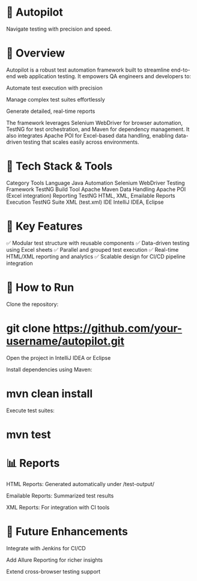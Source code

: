 # 🚀 Autopilot

Navigate testing with precision and speed.

# 🧭 Overview

Autopilot is a robust test automation framework built to streamline end-to-end web application testing. It empowers QA engineers and developers to:

Automate test execution with precision

Manage complex test suites effortlessly

Generate detailed, real-time reports

The framework leverages Selenium WebDriver for browser automation, TestNG for test orchestration, and Maven for dependency management. It also integrates Apache POI for Excel-based data handling, enabling data-driven testing that scales easily across environments.

# 🧰 Tech Stack & Tools
Category	Tools
Language	Java
Automation	Selenium WebDriver
Testing Framework	TestNG
Build Tool	Apache Maven
Data Handling	Apache POI (Excel integration)
Reporting	TestNG HTML, XML, Emailable Reports
Execution	TestNG Suite XML (test.xml)
IDE	IntelliJ IDEA, Eclipse

# 🎯 Key Features

✅ Modular test structure with reusable components
✅ Data-driven testing using Excel sheets
✅ Parallel and grouped test execution
✅ Real-time HTML/XML reporting and analytics
✅ Scalable design for CI/CD pipeline integration

# 🧪 How to Run

Clone the repository:

# git clone https://github.com/your-username/autopilot.git


Open the project in IntelliJ IDEA or Eclipse

Install dependencies using Maven:

# mvn clean install


Execute test suites:

# mvn test

# 📊 Reports

HTML Reports: Generated automatically under /test-output/

Emailable Reports: Summarized test results

XML Reports: For integration with CI tools

# 🌟 Future Enhancements

Integrate with Jenkins for CI/CD

Add Allure Reporting for richer insights

Extend cross-browser testing support
